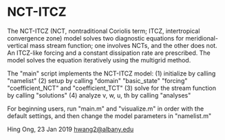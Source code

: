 # NCT-ITCZ
The NCT-ITCZ (NCT, nontraditional Coriolis term; ITCZ, intertropical
convergence zone) model solves two diagnostic equations for meridional-
vertical mass stream function; one involves NCTs, and the other does not.
An ITCZ-like forcing and a constant dissipation rate are prescribed. The
model solves the equation iteratively using the multigrid method.

The "main" script implements the NCT-ITCZ model:
(1) initialize by calling "namelist"
(2) setup by calling "domain" "basic_state" "forcing" "coefficient_NCT" and
    "coefficient_TCT"
(3) solve for the stream function by calling "solutions"
(4) analyze v, w, u, th by calling "analyses"

For beginning users, run "main.m" and "visualize.m" in order with the
default settings, and then change the model parameters in "namelist.m"

Hing Ong, 23 Jan 2019
hwang2@albany.edu
